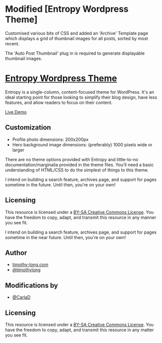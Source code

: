 # Modified [Entropy Wordpress Theme] 

Customised various bits of CSS and added an 'Archive' Template page which displays a grid of thumbnail images for all posts, sorted by most recent.

The 'Auto Post Thumbnail' plug in is required to generate displayable thumbnail images.

# [Entropy Wordpress Theme](http://timothy-long.com/entropy)

Entropy is a single-column, content-focused theme for WordPress. It's an ideal starting point for those looking to simplify their blog design, have less features, and allow readers to focus on their content.

[Live Demo](http://timothy-long.com/examples/entropy)

## Customization

* Profile photo dimensions: 200x200px
* Hero background image dimensions: (preferably) 1000 pixels wide or larger

There are no theme options provided with Entropy and little-to-no documentation/marginalia provided in the theme files. You'll need a basic understanding of HTML/CSS to do the simplest of things to this theme.

I intend on building a search feature, archives page, and support for pages sometime in the future. Until then, you're on your own!

## Licensing

This resource is licensed under a [BY-SA Creative Commons License](http://creativecommons.org/licenses/by-sa/3.0/). You have the freedom to copy, adapt, and transmit this resource in any manner you see fit.

I intend on building a search feature, archives page, and support for pages sometime in the near future. Until then, you're on your own!

## Author

* [timothy-long.com](http://timothy-long.com)
* [@timothylong](http://twitter.com/timothylong)

## Modifications by

* [@CarlaD](http://twitter.com/CarlaD)


## Licensing

This resource is licensed under a [BY-SA Creative Commons License](http://creativecommons.org/licenses/by-sa/3.0/). You have the freedom to copy, adapt, and transmit this resource in any matter you see fit.

